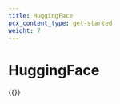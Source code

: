 ```yaml
---
title: HuggingFace
pcx_content_type: get-started
weight: 7
---
```


# HuggingFace

{{<render file="_huggingface.md">}}